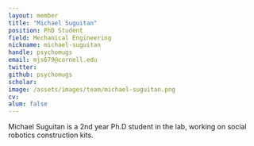 ```yaml
---
layout: member
title: "Michael Suguitan"
position: PhD Student
field: Mechanical Engineering
nickname: michael-suguitan
handle: psychomugs
email: mjs679@cornell.edu
twitter: 
github: psychomugs
scholar: 
image: /assets/images/team/michael-suguitan.png
cv: 
alum: false
---
```

Michael Suguitan is a 2nd year Ph.D student in the lab, working on social robotics construction kits. 


